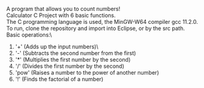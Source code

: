 A program that allows you to count numbers!\
Calculator C Project with 6 basic functions.\
The C programming language is used, the MinGW-W64 compiler gcc 11.2.0.\
To run, clone the repository and import into Eclipse, or by the src path.\
Basic operations:\
1. '+'    (Adds up the input numbers)\
2. '-'    (Subtracts the second number from the first)
3. '*'    (Multiplies the first number by the second)
4. '/'    (Divides the first number by the second)
5. 'pow'  (Raises a number to the power of another number)
6. '!'    (Finds the factorial of a number)
